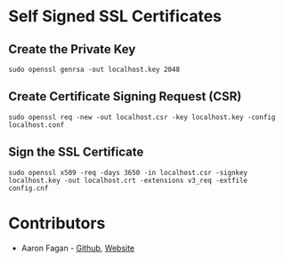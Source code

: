 # Self Signed SSL Certificates

## Create the Private Key
`sudo openssl genrsa -out localhost.key 2048`

## Create Certificate Signing Request (CSR)
`sudo openssl req -new -out localhost.csr -key localhost.key -config localhost.conf`

## Sign the SSL Certificate
`sudo openssl x509 -req -days 3650 -in localhost.csr -signkey localhost.key -out localhost.crt -extensions v3_req -extfile config.cnf`

# Contributors
* Aaron Fagan - [Github](https://github.com/aaronfagan), [Website](https://www.aaronfagan.ca/)
